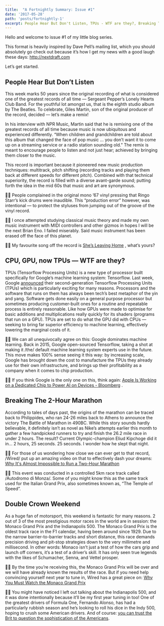 ```yaml
---
title:  "A Fortnightly Summary: Issue #1"
date: '2017-05-28'
path: 'posts/fortnightly-1'
excerpt: People Hear But Don't Listen, TPUs - WTF are they?, Breaking The 2-Hour Marathon, and the Double Crown Weekend.
---
```

Hello and welcome to issue #1 of my little blog series.

This format is heavily inspired by Dave Pell’s mailing list, which you should absolutely go check out because it’s how I get my news with a good laugh these days: http://nextdraft.com

Let’s get started.

## People Hear But Don’t Listen
This week marks 50 years since the original recording of what is considered one of the greatest records of all time — Sergeant Pepper’s Lonely Hearts Club Band. For the youthful lot amongst us, that is the eighth studio album by The Beatles. To celebrate, Giles Martin, son of the original producer of the record, decided — let’s make a remix!

In his interview with NPR Music, Martin said that he is remixing one of the greatest records of all time because music is now ubiquitous and experienced differently. “When children and grandchildren are told about this album that changed the face of pop music … you don’t want it to come up on a streaming service or a radio station sounding old.” The remix is meant to encourage people to listen and not just hear; achieved by bringing them closer to the music. 

This record is important because it pioneered new music production techniques: multitrack, pitch shifting (recording tracks and playing them back at different speeds for different pitch). Combined with that technical superiority, the record is filled with a diverse avant-garde sound; putting forth the idea in the mid 60s that music and art are synonymous. 

☝🏻 People complained in the original mono ’67 vinyl pressing that Ringo Starr’s kick drums were inaudible. This “production error” however, was intentional — to protect the styluses from jumping out of the groove of the vinyl record.

☝🏻 I once attempted studying classical music theory and made my own music instrument with MIDI controllers and other gizmos in hopes I will be the next Brian Eno. I failed miserably. Said music instrument has been erased off the face of this planet.

☝🏻 My favourite song off the record is [She’s Leaving Home](https://open.spotify.com/track/3PjMtNzwhDHqxoKudm6GvF) , what’s yours?


## CPU, GPU, now TPUs — WTF are they?

TPUs (Tensorflow Processing Units) is a new type of processor built specifically for Google’s machine learning system: Tensorflow.  Last week, Google [announced](https://blog.google/topics/google-cloud/google-cloud-offer-tpus-machine-learning/) their second-generation Tensorflow Processing Units (TPUs) which is particularly exciting for many reasons. Processors and the software that runs on them has always been tech’s best metaphor of the yin and yang. Software gets done easily on a general purpose processor but sometimes producing customer-built ones for a routine and repeatable process is entirely reasonable. Like how GPUs were made to optimise for basic additions and multiplications really quickly for its shaders (programs that run on a GPU).  TPUs are set to do what the GPU did with CPUs — seeking to bring far superior efficiency to machine learning, effectively lowering the marginal costs of it.

☝🏻 We can all unequivocally agree on this: Google dominates machine learning. Back in 2015, Google open-sourced Tensorflow, taking a shot at making it /the/ default machine learning system experts use in the future. This move makes 100% sense seeing it this way: by increasing scale, Google has brought down the cost to manufacture the TPUs they already use for their own infrastructure, and brings up their profitability as a company when it comes to chip production. 

☝🏻 If you think Google is the only one on this, think again: [Apple Is Working on a Dedicated Chip to Power AI on Devices - Bloomberg](https://www.bloomberg.com/news/articles/2017-05-26/apple-said-to-plan-dedicated-chip-to-power-ai-on-devices) .

## Breaking The 2-Hour Marathon
According to tales of days past, the origins of the marathon can be traced back to Philippides, who ran 24-26 miles back to Athens to announce the victory The Battle of Marathon in 490BC. While this story sounds hardly believable, it definitely isn’t as novel as Nike’s attempts earlier this month to gather a few handpicked runners to try and finish the 26.2 mile race in under 2 hours. The result? Current Olympic-champion Eliud Kipchoge did it in… 2 hours, 25 seconds. 25 seconds. I wonder how he slept that night.

☝🏻 For those of us wondering how close we can ever get to that record, /Wired/ put up an amazing video on that to effectively dash your dreams: [Why It's Almost Impossible to Run a Two-Hour Marathon](https://www.youtube.com/watch?v=SEw17sjrB7s)

☝🏻 This event was conducted in a controlled 5km race track called /Autodromo di Monza/. Some of you might know this as the same track used for the Italian Grand Prix, also sometimes known as, “The Temple of Speed”.

## Double Crown Weekend
As a huge fan of motorsport, this weekend is fantastic for many reasons. 2 out of 3 of the most prestigious motor races in the world are in session: the Monaco Grand Prix and the Indianapolis 500. The Monaco Grand Prix is the oldest track race in the F1 calendar, having been around since 1929. Due to the narrow barrier-to-barrier tracks and short distance, this race demands precision driving and pit-stop strategies down to the very millimetre and millisecond. In other words: Monaco isn’t just a test of how the cars grip and launch off corners, it’s a test of a driver’s skill. It has only seen true legends with the likes of Schumacher, Senna, and Vettel prosper.

☝🏻 By the time you’re receiving this, the Monaco Grand Prix will be over and we will have already known the results of the race. But if you need help convincing yourself next year to tune in, Wired has a great piece on: [Why You Must Watch the Monaco Grand Prix](https://www.wired.com/2014/05/why-watch-monaco-grand-prix/)

☝🏻 You might have noticed I left out talking about the Indianapolis 500, and it was done intentionally because it’ll be my first year tuning in too! One of the greatest drivers of Formula One, Fernando Alonso, has had a particularly rubbish season and he’s looking to roll his dice in the Indy 500, hoping to crush some American drivers. And of course: [you can trust the Brit to question the sophistication of the Americans](http://www.dailymail.co.uk/sport/formulaone/article-4547574/Lewis-Hamilton-blasts-level-Indy-500.html).
